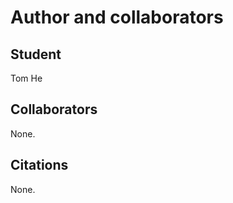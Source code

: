 Author and collaborators
========================

Student
-------
Tom He


Collaborators
-------------
None. 

Citations
---------
None. 
